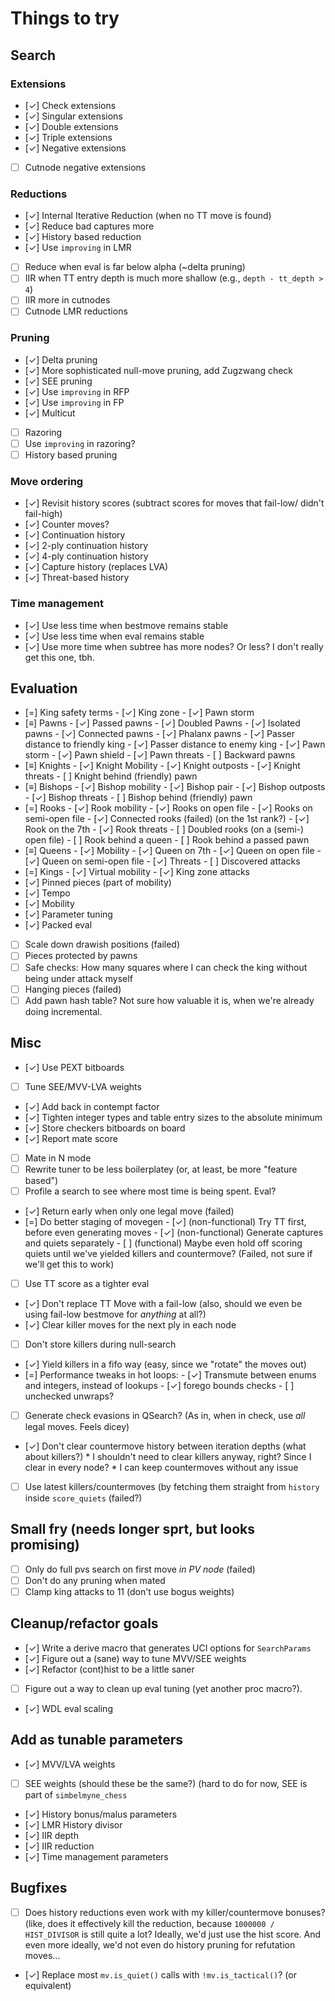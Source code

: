 # Things to try

## Search 
### Extensions
- [✓] Check extensions
- [✓] Singular extensions
- [✓] Double extensions
- [✓] Triple extensions
- [✓] Negative extensions
- [ ] Cutnode negative extensions

### Reductions
- [✓] Internal Iterative Reduction (when no TT move is found)
- [✓] Reduce bad captures more
- [✓] History based reduction
- [✓] Use `improving` in LMR
- [ ] Reduce when eval is far below alpha (~delta pruning)
- [ ] IIR when TT entry depth is much more shallow (e.g., `depth - tt_depth > 4`)
- [ ] IIR more in cutnodes
- [ ] Cutnode LMR reductions

### Pruning
- [✓] Delta pruning
- [✓] More sophisticated null-move pruning, add Zugzwang check
- [✓] SEE pruning
- [✓] Use `improving` in RFP
- [✓] Use `improving` in FP
- [✓] Multicut
- [ ] Razoring
- [ ] Use `improving` in razoring?
- [ ] History based pruning

### Move ordering
- [✓] Revisit history scores (subtract scores for moves that fail-low/ didn't fail-high)
- [✓] Counter moves?
- [✓] Continuation history
- [✓] 2-ply continuation history
- [✓] 4-ply continuation history
- [✓] Capture history (replaces LVA)
- [✓] Threat-based history

### Time management
- [✓] Use less time when bestmove remains stable
- [✓] Use less time when eval remains stable
- [✓] Use more time when subtree has more nodes? Or less? I don't really get
      this one, tbh.

## Evaluation
- [=] King safety terms
      - [✓] King zone
      - [✓] Pawn storm
- [≡] Pawns
      - [✓] Passed pawns
      - [✓] Doubled Pawns
      - [✓] Isolated pawns
      - [✓] Connected pawns
      - [✓] Phalanx pawns
      - [✓] Passer distance to friendly king
      - [✓] Passer distance to enemy king
      - [✓] Pawn storm
      - [✓] Pawn shield
      - [✓] Pawn threats
      - [ ] Backward pawns
- [≡] Knights
      - [✓] Knight Mobility
      - [✓] Knight outposts
      - [✓] Knight threats
      - [ ] Knight behind (friendly) pawn
- [≡] Bishops
      - [✓] Bishop mobility
      - [✓] Bishop pair
      - [✓] Bishop outposts
      - [✓] Bishop threats
      - [ ] Bishop behind (friendly) pawn
- [=] Rooks
      - [✓] Rook mobility
      - [✓] Rooks on open file
      - [✓] Rooks on semi-open file
      - [✓] Connected rooks (failed) (on the 1st rank?)
      - [✓] Rook on the 7th
      - [✓] Rook threats
      - [ ] Doubled rooks (on a (semi-) open file)
      - [ ] Rook behind a queen
      - [ ] Rook behind a passed pawn
- [≡] Queens
      - [✓] Mobility
      - [✓] Queen on 7th
      - [✓] Queen on open file
      - [✓] Queen on semi-open file
      - [✓] Threats
      - [ ] Discovered attacks
- [=] Kings
      - [✓] Virtual mobility
      - [✓] King zone attacks
- [✓] Pinned pieces (part of mobility)
- [✓] Tempo
- [✓] Mobility
- [✓] Parameter tuning
- [✓] Packed eval
- [ ] Scale down drawish positions (failed)
- [ ] Pieces protected by pawns
- [ ] Safe checks: How many squares where I can check the king without being
      under attack myself
- [ ] Hanging pieces (failed)
- [ ] Add pawn hash table? Not sure how valuable it is, when we're already doing
      incremental.

## Misc
- [✓] Use PEXT bitboards
- [ ] Tune SEE/MVV-LVA weights
- [✓] Add back in contempt factor
- [✓] Tighten integer types and table entry sizes to the absolute minimum
- [✓] Store checkers bitboards on board
- [✓] Report mate score
- [ ] Mate in N mode
- [ ] Rewrite tuner to be less boilerplatey (or, at least, be more "feature
      based")
- [ ] Profile a search to see where most time is being spent. Eval?
- [✓] Return early when only one legal move (failed)
- [=] Do better staging of movegen
      - [✓] (non-functional) Try TT first, before even generating moves
      - [✓] (non-functional) Generate captures and quiets separately
      - [ ] (functional) Maybe even hold off scoring quiets until we've yielded 
            killers and countermove? (Failed, not sure if we'll get this to
            work)
- [ ] Use TT score as a tighter eval
- [✓] Don't replace TT Move with a fail-low (also, should we even be using
      fail-low bestmove for _anything_ at all?)
- [✓] Clear killer moves for the next ply in each node
- [ ] Don't store killers during null-search
- [✓] Yield killers in a fifo way (easy, since we "rotate" the moves out)
- [=] Performance tweaks in hot loops:
      - [✓] Transmute between enums and integers, instead of lookups
      - [✓] forego bounds checks
      - [ ] unchecked unwraps?
- [ ] Generate check evasions in QSearch? (As in, when in check, use _all_ legal
      moves. Feels dicey)
- [✓] Don't clear countermove history between iteration depths (what about
      killers?)
      * I shouldn't need to clear killers anyway, right? Since I clear in every
        node?
      * I can keep countermoves without any issue
- [ ] Use latest killers/countermoves (by fetching them straight from `history`
      inside `score_quiets` (failed?)

## Small fry (needs longer sprt, but looks promising)
- [ ] Only do full pvs search on first move _in PV node_ (failed)
- [ ] Don't do any pruning when mated
- [ ] Clamp king attacks to 11 (don't use bogus weights)

## Cleanup/refactor goals
- [✓] Write a derive macro that generates UCI options for `SearchParams` 
- [✓] Figure out a (sane) way to tune MVV/SEE weights
- [✓] Refactor (cont)hist to be a little saner
- [ ] Figure out a way to clean up eval tuning (yet another proc macro?).
- [✓] WDL eval scaling

## Add as tunable parameters
- [✓] MVV/LVA weights
- [ ] SEE weights (should these be the same?) (hard to do for now, SEE is part
      of `simbelmyne_chess`
- [✓] History bonus/malus parameters
- [✓] LMR History divisor
- [✓] IIR depth
- [✓] IIR reduction
- [✓] Time management parameters

## Bugfixes
- [ ] Does history reductions even work with my killer/countermove bonuses?
      (like, does it effectively kill the reduction, because 
      `1000000 / HIST_DIVISOR` is still quite a lot? Ideally, we'd just use the
      hist score. And even more ideally, we'd not even do history pruning for
      refutation moves...
- [✓] Replace most `mv.is_quiet()` calls with `!mv.is_tactical()`? (or
      equivalent)
